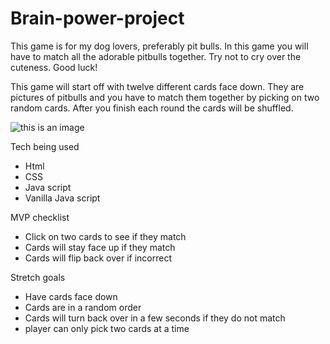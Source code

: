 # Brain-power-project

This game is for my dog lovers, preferably pit bulls. In this game you will have to match all the adorable pitbulls together. Try not to cry over the cuteness. Good luck!
 
 

This game will start off with twelve different cards face down. They are pictures of pitbulls and you have to match them together by picking on two random cards. After you finish each round the cards will be shuffled.

![this is an image](https://user-images.githubusercontent.com/118235952/205214857-93989dbe-a2b1-4dcc-bbd5-0804a2c9f44d.png)



Tech being used
* Html
* CSS
* Java script
* Vanilla Java script


MVP checklist
* Click on two cards to see if they match 
* Cards will stay face up if they match 
* Cards will flip back over if incorrect

Stretch goals
* Have cards face down
* Cards are in a random order 
* Cards will turn back over in a few seconds if they do not match 
* player can only pick two cards at a time
